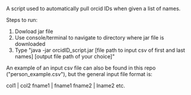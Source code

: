 A script used to automatically pull orcid IDs when given a list of names.

Steps to run:
1. Dowload jar file
2. Use console/terminal to navigate to directory where jar file is downloaded
3. Type "java -jar orcidID_script.jar [file path to input csv of first and last names] [output file path of your choice]"

An example of an input csv file can also be found in this repo ("person_example.csv"), but the general input file format is:

col1      | col2
fname1 | fname1
fname2 | lname2
etc.
